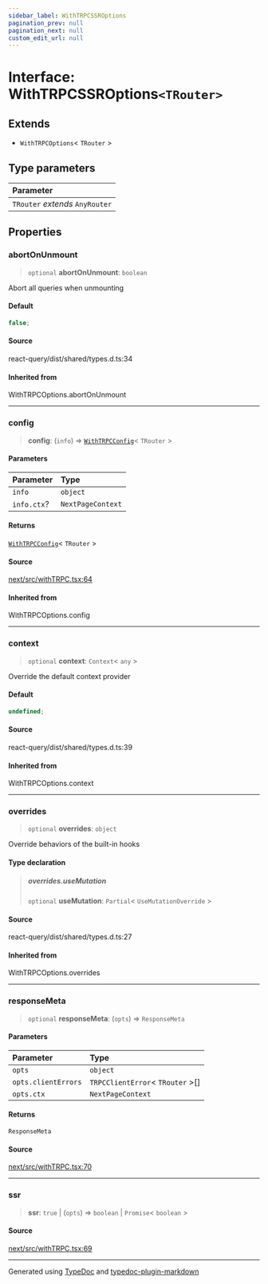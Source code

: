 ```yaml
---
sidebar_label: WithTRPCSSROptions
pagination_prev: null
pagination_next: null
custom_edit_url: null
---
```


# Interface: WithTRPCSSROptions`<TRouter>`

## Extends

- `WithTRPCOptions`< `TRouter` \>

## Type parameters

| Parameter                       |
| :------------------------------ |
| `TRouter` _extends_ `AnyRouter` |

## Properties

### abortOnUnmount

> `optional` **abortOnUnmount**: `boolean`

Abort all queries when unmounting

#### Default

```ts
false;
```

#### Source

react-query/dist/shared/types.d.ts:34

#### Inherited from

WithTRPCOptions.abortOnUnmount

---

### config

> **config**: (`info`) => [`WithTRPCConfig`](../02-Type%20Aliases/01-type-alias.WithTRPCConfig.md)< `TRouter` \>

#### Parameters

| Parameter   | Type              |
| :---------- | :---------------- |
| `info`      | `object`          |
| `info.ctx`? | `NextPageContext` |

#### Returns

[`WithTRPCConfig`](../02-Type%20Aliases/01-type-alias.WithTRPCConfig.md)< `TRouter` \>

#### Source

[next/src/withTRPC.tsx:64](https://github.com/trpc/trpc/blob/caccce64/packages/next/src/withTRPC.tsx#L64)

#### Inherited from

WithTRPCOptions.config

---

### context

> `optional` **context**: `Context`< `any` \>

Override the default context provider

#### Default

```ts
undefined;
```

#### Source

react-query/dist/shared/types.d.ts:39

#### Inherited from

WithTRPCOptions.context

---

### overrides

> `optional` **overrides**: `object`

Override behaviors of the built-in hooks

#### Type declaration

> ##### overrides.useMutation
>
> `optional` **useMutation**: `Partial`< `UseMutationOverride` \>

#### Source

react-query/dist/shared/types.d.ts:27

#### Inherited from

WithTRPCOptions.overrides

---

### responseMeta

> `optional` **responseMeta**: (`opts`) => `ResponseMeta`

#### Parameters

| Parameter           | Type                              |
| :------------------ | :-------------------------------- |
| `opts`              | `object`                          |
| `opts.clientErrors` | `TRPCClientError`< `TRouter` \>[] |
| `opts.ctx`          | `NextPageContext`                 |

#### Returns

`ResponseMeta`

#### Source

[next/src/withTRPC.tsx:70](https://github.com/trpc/trpc/blob/caccce64/packages/next/src/withTRPC.tsx#L70)

---

### ssr

> **ssr**: `true` \| (`opts`) => `boolean` \| `Promise`< `boolean` \>

#### Source

[next/src/withTRPC.tsx:69](https://github.com/trpc/trpc/blob/caccce64/packages/next/src/withTRPC.tsx#L69)

---

Generated using [TypeDoc](https://typedoc.org/) and [typedoc-plugin-markdown](https://www.npmjs.com/package/typedoc-plugin-markdown)
